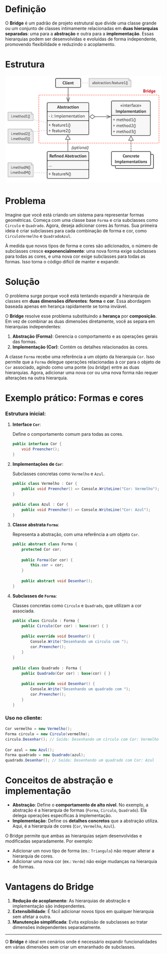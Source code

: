 # **Definição**

O **Bridge** é um padrão de projeto estrutural que divide uma classe grande ou um conjunto de classes intimamente relacionadas em **duas hierarquias separadas**: uma para a **abstração** e outra para a **implementação**. Essas hierarquias podem ser desenvolvidas e evoluídas de forma independente, promovendo flexibilidade e reduzindo o acoplamento.

# Estrutura

![structure.png](https://github.com/oNicolasSB/DesignPatternsJava/blob/main/Bridge/structure.png)

# **Problema**

Imagine que você está criando um sistema para representar formas geométricas. Começa com uma classe base `Forma` e cria subclasses como `Circulo` e `Quadrado`. Agora, deseja adicionar cores às formas. Sua primeira ideia é criar subclasses para cada combinação de forma e cor, como `CirculoVermelho` e `QuadradoAzul`.

À medida que novos tipos de forma e cores são adicionados, o número de subclasses cresce **exponencialmente**: uma nova forma exige subclasses para todas as cores, e uma nova cor exige subclasses para todas as formas. Isso torna o código difícil de manter e expandir.

# **Solução**

O problema surge porque você está tentando expandir a hierarquia de classes em **duas dimensões diferentes**: **forma** e **cor**. Essa abordagem baseada apenas em herança rapidamente se torna inviável.

O **Bridge** resolve esse problema substituindo a **herança** por **composição**. Em vez de combinar as duas dimensões diretamente, você as separa em hierarquias independentes:

1. **Abstração (Forma)**: Gerencia o comportamento e as operações gerais das formas.
2. **Implementação (Cor)**: Contém os detalhes relacionados às cores.

A classe `Forma` recebe uma referência a um objeto da hierarquia `Cor`. Isso permite que a `Forma` delegue operações relacionadas à cor para o objeto de `Cor` associado, agindo como uma ponte (ou *bridge*) entre as duas hierarquias. Agora, adicionar uma nova cor ou uma nova forma não requer alterações na outra hierarquia.

# **Exemplo prático: Formas e cores**

### Estrutura inicial:

1. **Interface `Cor`**:
    
    Define o comportamento comum para todas as cores.
    
    ```csharp
    public interface Cor {
        void Preencher();
    }
    
    ```
    
2. **Implementações de `Cor`**:
    
    Subclasses concretas como `Vermelho` e `Azul`.
    
    ```csharp
    public class Vermelho : Cor {
        public void Preencher() => Console.WriteLine("Cor: Vermelho");
    }
    
    public class Azul : Cor {
        public void Preencher() => Console.WriteLine("Cor: Azul");
    }
    
    ```
    
3. **Classe abstrata `Forma`**:
    
    Representa a abstração, com uma referência a um objeto `Cor`.
    
    ```csharp
    public abstract class Forma {
        protected Cor cor;
    
        public Forma(Cor cor) {
            this.cor = cor;
        }
    
        public abstract void Desenhar();
    }
    
    ```
    
4. **Subclasses de `Forma`**:
    
    Classes concretas como `Circulo` e `Quadrado`, que utilizam a cor associada.
    
    ```csharp
    public class Circulo : Forma {
        public Circulo(Cor cor) : base(cor) { }
    
        public override void Desenhar() {
            Console.Write("Desenhando um círculo com ");
            cor.Preencher();
        }
    }
    
    public class Quadrado : Forma {
        public Quadrado(Cor cor) : base(cor) { }
    
        public override void Desenhar() {
            Console.Write("Desenhando um quadrado com ");
            cor.Preencher();
        }
    }
    
    ```
    

### Uso no cliente:

```csharp
Cor vermelho = new Vermelho();
Forma circulo = new Circulo(vermelho);
circulo.Desenhar(); // Saída: Desenhando um círculo com Cor: Vermelho

Cor azul = new Azul();
Forma quadrado = new Quadrado(azul);
quadrado.Desenhar(); // Saída: Desenhando um quadrado com Cor: Azul

```

# **Conceitos de abstração e implementação**

- **Abstração**: Define o **comportamento de alto nível**. No exemplo, a abstração é a hierarquia de formas (`Forma`, `Circulo`, `Quadrado`). Ela delega operações específicas à implementação.
- **Implementação**: Define os **detalhes concretos** que a abstração utiliza. Aqui, é a hierarquia de cores (`Cor`, `Vermelho`, `Azul`).

O Bridge permite que ambas as hierarquias sejam desenvolvidas e modificadas separadamente. Por exemplo:

- Adicionar um novo tipo de forma (ex.: `Triangulo`) não requer alterar a hierarquia de cores.
- Adicionar uma nova cor (ex.: `Verde`) não exige mudanças na hierarquia de formas.

# **Vantagens do Bridge**

1. **Redução de acoplamento**: As hierarquias de abstração e implementação são independentes.
2. **Extensibilidade**: É fácil adicionar novos tipos em qualquer hierarquia sem afetar a outra.
3. **Manutenção simplificada**: Evita explosão de subclasses ao tratar dimensões independentes separadamente.

---

O **Bridge** é ideal em cenários onde é necessário expandir funcionalidades em várias dimensões sem criar um emaranhado de subclasses.